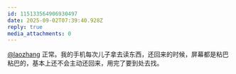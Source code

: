 ```yaml
---
id: 115133564906930497
date: 2025-09-02T07:39:40.928Z
reply: true
media_attachments: 0
---
```


[@laozhang](https://suo.si/@laozhang) 正常。我的手机每次儿子拿去读东西，还回来的时候，屏幕都是粘巴粘巴的，基本上还不会主动还回来，用完了要到处去找。

